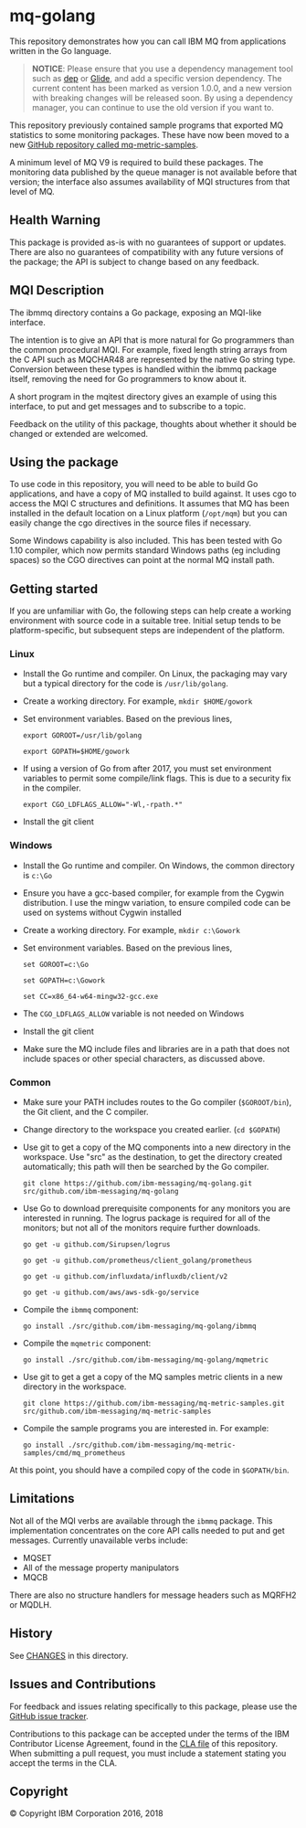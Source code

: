 # mq-golang

This repository demonstrates how you can call IBM MQ from applications written in the Go language.

> **NOTICE**: Please ensure that you use a dependency management tool such as [dep](https://github.com/golang/dep) or [Glide](http://glide.sh/), and add a specific version dependency.  The current content has been marked as version 1.0.0, and a new version with breaking changes will be released soon.  By using a dependency manager, you can continue to use the old version if you want to.

This repository previously contained sample programs that exported MQ statistics to some monitoring packages. These have now been moved to a new [GitHub repository called mq-metric-samples](https://github.com/ibm-messaging/mq-metric-samples).

A minimum level of MQ V9 is required to build these packages.
The monitoring data published by the queue manager is not available before that version; the interface also assumes availability of MQI structures from that level of MQ.

## Health Warning

This package is provided as-is with no guarantees of support or updates. There are also no guarantees of compatibility with any future versions of the package; the API is subject to change based on any feedback.

## MQI Description

The ibmmq directory contains a Go package, exposing an MQI-like interface.

The intention is to give an API that is more natural for Go programmers than the common procedural MQI. For example, fixed length string arrays from the C API such as MQCHAR48 are represented by the native Go string type. Conversion between these types is handled within the ibmmq package itself, removing the need for Go programmers to know about it.

A short program in the mqitest directory gives an example of using this interface, to put and get messages and to subscribe to a topic.

Feedback on the utility of this package, thoughts about whether it should be changed or extended are welcomed.

## Using the package

To use code in this repository, you will need to be able to build Go applications, and have a copy of MQ installed to build against. It uses cgo to access the MQI C structures and definitions. It assumes that MQ has been installed in the default location on a Linux platform (`/opt/mqm`) but you can easily change the cgo directives in the source files if necessary.

Some Windows capability is also included. This has been tested with Go 1.10 compiler, which now permits standard Windows paths (eg including spaces) so the CGO directives can point at the normal MQ install path.

## Getting started

If you are unfamiliar with Go, the following steps can help create a working environment with source code in a suitable tree. Initial setup tends to be platform-specific, but subsequent steps are independent of the platform.

### Linux

* Install the Go runtime and compiler. On Linux, the packaging may vary but a typical directory for the code is `/usr/lib/golang`.

* Create a working directory. For example, ```mkdir $HOME/gowork```

* Set environment variables. Based on the previous lines,

  ```export GOROOT=/usr/lib/golang```

  ```export GOPATH=$HOME/gowork```

* If using a version of Go from after 2017, you must set environment variables to permit some compile/link flags. This is due to a security fix in the compiler.

  ```export CGO_LDFLAGS_ALLOW="-Wl,-rpath.*"```

* Install the git client

### Windows

* Install the Go runtime and compiler. On Windows, the common directory is `c:\Go`
* Ensure you have a gcc-based compiler, for example from the Cygwin distribution. I use the mingw variation, to ensure compiled code can be used on systems without Cygwin installed
* Create a working directory. For example, ```mkdir c:\Gowork```
* Set environment variables. Based on the previous lines,

  ```set GOROOT=c:\Go```

  ```set GOPATH=c:\Gowork```

  ```set CC=x86_64-w64-mingw32-gcc.exe```

* The `CGO_LDFLAGS_ALLOW` variable is not needed on Windows
* Install the git client
* Make sure the MQ include files and libraries are in a path that does not include spaces or other special characters, as discussed above.

### Common

* Make sure your PATH includes routes to the Go compiler (`$GOROOT/bin`), the Git client, and the C compiler.
* Change directory to the workspace you created earlier. (`cd $GOPATH`)
* Use git to get a copy of the MQ components into a new directory in the workspace. Use "src" as the destination, to get the directory created automatically; this path will then be searched by the Go compiler.

  ```git clone https://github.com/ibm-messaging/mq-golang.git src/github.com/ibm-messaging/mq-golang```

* Use Go to download prerequisite components for any monitors you are interested in running. The logrus package is required for all of the monitors; but not all of the monitors require further downloads.

  ```go get -u github.com/Sirupsen/logrus```

  ```go get -u github.com/prometheus/client_golang/prometheus```

  ```go get -u github.com/influxdata/influxdb/client/v2```

  ```go get -u github.com/aws/aws-sdk-go/service```

* Compile the `ibmmq` component:

  ```go install ./src/github.com/ibm-messaging/mq-golang/ibmmq```

* Compile the `mqmetric` component:

  ```go install ./src/github.com/ibm-messaging/mq-golang/mqmetric```

* Use git to get a get a copy of the MQ samples metric clients in a new directory in the workspace.

  ```git clone https://github.com/ibm-messaging/mq-metric-samples.git src/github.com/ibm-messaging/mq-metric-samples```

* Compile the sample programs you are interested in. For example:

  ```go install ./src/github.com/ibm-messaging/mq-metric-samples/cmd/mq_prometheus```

At this point, you should have a compiled copy of the code in `$GOPATH/bin`.

## Limitations

Not all of the MQI verbs are available through the `ibmmq` package. This
implementation concentrates on the core API calls needed to put and get messages.
Currently unavailable verbs include:

* MQSET
* All of the message property manipulators
* MQCB

There are also no structure handlers for message headers such as MQRFH2 or MQDLH.

## History

See [CHANGES](CHANGES.md) in this directory.

## Issues and Contributions

For feedback and issues relating specifically to this package, please use the [GitHub issue tracker](https://github.com/ibm-messaging/mq-golang/issues).

Contributions to this package can be accepted under the terms of the IBM Contributor License Agreement,
found in the [CLA file](CLA.md) of this repository. When submitting a pull request, you must include a statement stating
you accept the terms in the CLA.

## Copyright

© Copyright IBM Corporation 2016, 2018